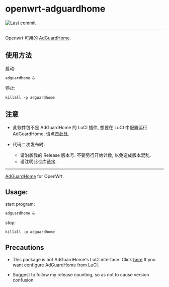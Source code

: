 # openwrt-adguardhome

[![Last commit](https://img.shields.io/github/last-commit/KFERMercer/openwrt-adguardhome)](https://github.com/KFERMercer/openwrt-adguardhome/commits/master)

---

Openwrt 可用的 [AdGuardHome](https://github.com/AdguardTeam/AdGuardHome).

## 使用方法

启动:

```shell
adguardhome &
```

停止:

```shell
killall -p adguardhome
```

## 注意

- 此软件包不是 AdGuardHome 的 LuCI 插件, 想要在 LuCI 中配置运行 AdGuardHome, 请点击[此处](https://github.com/KFERMercer/luci-app-adguardhome).

- 代码二次发布时:
  - 请沿袭我的 Release 版本号. 不要另行开始计数, 以免造成版本混乱.
  - 请注明此仓库链接.

---

[AdGuardHome](https://github.com/AdguardTeam/AdGuardHome) for OpenWrt.

## Usage:

start program:

```shell
adguardhome &
```

stop:

```shell
killall -p adguardhome
```

## Precautions

- This package is not AdGuardHome's LuCI interface. Click [here](https://github.com/KFERMercer/luci-app-adguardhome) If you want configure AdGuardHome from LuCI.

- Suggest to follow my release counting, so as not to cause version confusion.
